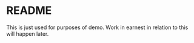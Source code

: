 # README

This is just used for purposes of demo. Work in earnest in relation to this will happen later.